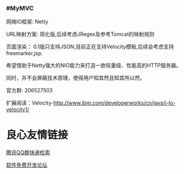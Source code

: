 ### #MyMVC

网络IO框架:  Netty

URL映射方案: 简化版,后续考虑JRegex及参考Tomcat的映射规则

页面渲染： 0.1版只支持JSON,目前正在支持Velocity模板,后续会考虑支持freemarker,jsp.


希望借助于Netty强大的NIO能力来打造一款轻量级、性能高的HTTP服务器。

同时，并不会屏蔽技术原理，使得用户知其然且知其所以然。

官方群: 206527503



扩展阅读：Velocity-http://www.ibm.com/developerworks/cn/java/j-lo-velocity1/


 # 良心友情链接

[腾讯QQ群快速检索](http://u.720life.cn/s/8cf73f7c)

[软件免费开发论坛](http://u.720life.cn/s/bbb01dc0)